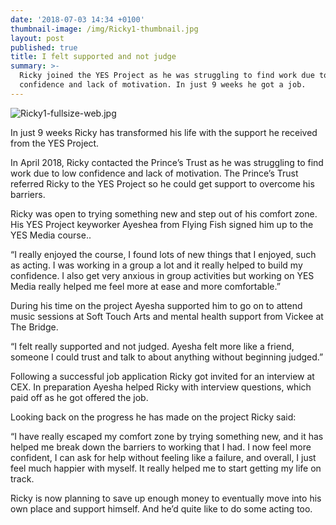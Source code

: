 ```yaml
---
date: '2018-07-03 14:34 +0100'
thumbnail-image: /img/Ricky1-thumbnail.jpg
layout: post
published: true
title: I felt supported and not judge
summary: >-
  Ricky joined the YES Project as he was struggling to find work due to low
  confidence and lack of motivation. In just 9 weeks he got a job.
---
```

![Ricky1-fullsize-web.jpg]({{site.baseurl}}/img/Ricky1-fullsize-web.jpg)

In just 9 weeks Ricky has transformed his life with the support he received from the YES Project. 

In April 2018, Ricky contacted the Prince’s Trust as he was struggling to find work due to low confidence and lack of motivation. The Prince’s Trust referred Ricky to the YES Project so he could get support to overcome his barriers.  

Ricky was open to trying something new and step out of his comfort zone. His YES Project keyworker Ayeshea from Flying Fish signed him up to the YES Media course..

“I really enjoyed the course, I found lots of new things that I enjoyed, such as acting. I was working in a group a lot and it really helped to build my confidence.  I also get very anxious in group activities but working on YES Media really helped me feel more at ease and more comfortable.”

During his time on the project Ayesha supported him to go on to attend music sessions at Soft Touch Arts and mental health support from Vickee at The Bridge.   

“I felt really supported and not judged. Ayesha felt more like a friend, someone I could trust and talk to about anything without beginning judged.”

Following a successful job application Ricky got invited for an interview at CEX. In preparation Ayesha helped Ricky with interview questions, which paid off as he got offered the job.

Looking back on the progress he has made on the project Ricky said:

“I have really escaped my comfort zone by trying something new, and it has helped me break down the barriers to working that I had. I now feel more confident, I can ask for help without feeling like a failure, and overall, I just feel much happier with myself. It really helped me to start getting my life on track.

Ricky is now planning to save up enough money to eventually move into his own place and support himself. And he’d quite like to do some acting too.
